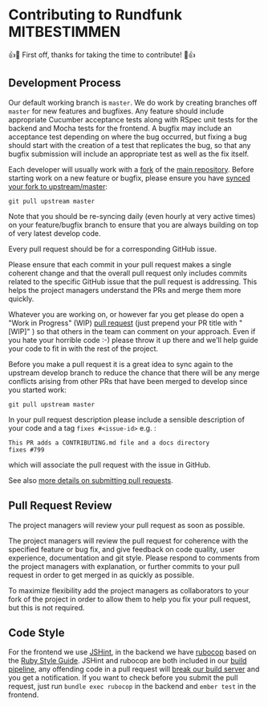# Contributing to Rundfunk MITBESTIMMEN

:+1::tada: First off, thanks for taking the time to contribute! :tada::+1:

Development Process
------------------

Our default working branch is `master`. We do work by creating branches off `master` for new features and bugfixes. Any feature should include appropriate Cucumber acceptance tests along with RSpec unit tests for the backend and Mocha tests for the frontend. A bugfix may include an acceptance test depending on where the bug occurred, but fixing a bug should start with the creation of a test that replicates the bug, so that any bugfix submission will include an appropriate test as well as the fix itself.

Each developer will usually work with a [fork](https://help.github.com/articles/fork-a-repo/) of the [main repository](https://github.com/roschaefer/rundfunk-mitbestimmen). Before starting work on a new feature or bugfix, please ensure you have [synced your fork to upstream/master](https://help.github.com/articles/syncing-a-fork/):

```
git pull upstream master
```

Note that you should be re-syncing daily (even hourly at very active times) on your feature/bugfix branch to ensure that you are always building on top of very latest develop code.

Every pull request should be for a corresponding GitHub issue.

Please ensure that each commit in your pull request makes a single coherent change and that the overall pull request only includes commits related to the specific GitHub issue that the pull request is addressing. This helps the project managers understand the PRs and merge them more quickly.

Whatever you are working on, or however far you get please do open a "Work in Progress" (WIP) [pull request](https://help.github.com/articles/creating-a-pull-request/) (just prepend your PR title with "[WIP]" ) so that others in the team can comment on your approach. Even if you hate your horrible code :-) please throw it up there and we'll help guide your code to fit in with the rest of the project.


Before you make a pull request it is a great idea to sync again to the upstream develop branch to reduce the chance that there will be any merge conflicts arising from other PRs that have been merged to develop since you started work:

```
git pull upstream master
```

In your pull request description please include a sensible description of your code and a tag `fixes #<issue-id>` e.g. :

```
This PR adds a CONTRIBUTING.md file and a docs directory
fixes #799
```

which will associate the pull request with the issue in GitHub.

See also [more details on submitting pull requests](https://github.com/AgileVentures/WebsiteOne/blob/develop/docs/how_to_submit_a_pull_request_on_github.md).


Pull Request Review
-------------------

The project managers will review your pull request as soon as possible.

The project managers will review the pull request for coherence with the specified feature or bug fix, and give feedback on code quality, user experience, documentation and git style. Please respond to comments from the project managers with explanation, or further commits to your pull request in order to get merged in as quickly as possible.

To maximize flexibility add the project managers as collaborators to your fork of the project in order to allow them to help you fix your pull request, but this is not required.

Code Style
-------------

For the frontend we use [JSHint](http://jshint.com/), in the backend we have [rubocop](https://github.com/bbatsov/rubocop) based on the [Ruby Style Guide](https://github.com/bbatsov/ruby-style-guide). JSHint and rubocop are both included in our [build pipeline](https://github.com/roschaefer/rundfunk-mitbestimmen/blob/master/.travis.yml), any offending code in a pull request will [break our build server](https://travis-ci.org/roschaefer/rundfunk-mitbestimmen) and you get a notification. If you want to check before you submit the pull request, just run `bundle exec rubocop` in the backend and `ember test` in the frontend.
